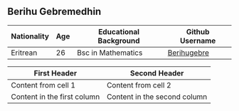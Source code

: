 ## Berihu Gebremedhin

Nationality | Age | Educational Background | Github Username |
------------ | ------------- | ------------- |---------|
Eritrean |  26 | Bsc in Mathematics |[Berihugebre](https://github.com/Berihugebre) |

First Header | Second Header
------------ | -------------
Content from cell 1 | Content from cell 2
Content in the first column | Content in the second column

